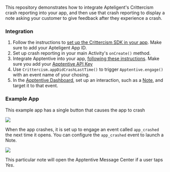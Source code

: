 This repository demonstrates how to integrate Apteligent's Crittercism crash reporting into your app, and then use that crash reporting to display a note asking your customer to give feedback after they experience a crash.
 
### Integration

1. Follow the instructions to [set up the Crittercism SDK in your app](https://docs.apteligent.com/android/android.html). Make sure to add your Apteligent App ID.
2. Set up crash reporting in your main Activity's `onCreate()` method.
3. Integrate Apptentive into your app, [following these instructions](https://docs.apptentive.com/android/integration/). Make sure you add your [Apptentive API Key](https://be.apptentive.com/apps/current/settings/api)
4. Use `Crittercism.appDidCrashLastTime()` to trigger `Apptentive.engage()` with an event name of your chosing.
5. In the [Apptentive Dashboard](https://be.apptentive.com/apps/current/interactions), set up an interaction, such as a [Note](https://be.apptentive.com/apps/current/notes), and target it to that event.


### Example App

This example app has a single button that causes the app to crash

![](https://raw.githubusercontent.com/apptentive/apptentive-crittercism-example/master/images/Crash%20The%20App.png?token=AA7s5mbrD4tlTg1IsQ0zh1n2PRCEvMNEks5XPljUwA%3D%3D)

When the app crashes, it is set up to engage an event called `app_crashed` the next time it opens. You can configure the `app_crashed` event to launch a Note.

![](https://raw.githubusercontent.com/apptentive/apptentive-crittercism-example/master/images/Note.png?token=AA7s5idvKSezuK407YKLk1NbL7d1C3Afks5XPljtwA%3D%3D)

This particular note will open the Apptentive Message Center if a user taps *Yes*. 
